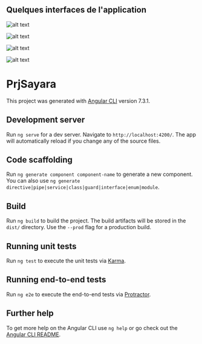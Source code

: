 ## Quelques interfaces de l'application

![alt text](https://raw.githubusercontent.com/Zahrachab/SayaraFront/master/cap1.png)

![alt text](https://raw.githubusercontent.com/Zahrachab/SayaraFront/master/Capture%20du%202019-09-16%2013-19-40.png)


![alt text](https://raw.githubusercontent.com/Zahrachab/SayaraFront/master/cap2.png)


![alt text](https://raw.githubusercontent.com/Zahrachab/SayaraFront/master/cap4.png)

# PrjSayara

This project was generated with [Angular CLI](https://github.com/angular/angular-cli) version 7.3.1.

## Development server

Run `ng serve` for a dev server. Navigate to `http://localhost:4200/`. The app will automatically reload if you change any of the source files.

## Code scaffolding

Run `ng generate component component-name` to generate a new component. You can also use `ng generate directive|pipe|service|class|guard|interface|enum|module`.

## Build

Run `ng build` to build the project. The build artifacts will be stored in the `dist/` directory. Use the `--prod` flag for a production build.

## Running unit tests

Run `ng test` to execute the unit tests via [Karma](https://karma-runner.github.io).

## Running end-to-end tests

Run `ng e2e` to execute the end-to-end tests via [Protractor](http://www.protractortest.org/).

## Further help

To get more help on the Angular CLI use `ng help` or go check out the [Angular CLI README](https://github.com/angular/angular-cli/blob/master/README.md).

